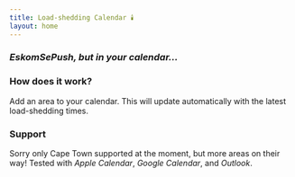 ```yaml
---
title: Load-shedding Calendar 🕯️
layout: home
---
```


### _EskomSePush, but in your calendar..._

### How does it work?
Add an area to your calendar. This will update automatically with the latest load-shedding times.

### Support
Sorry only Cape Town supported at the moment, but more areas on their way!
Tested with _Apple Calendar_, _Google Calendar_, and _Outlook_.
